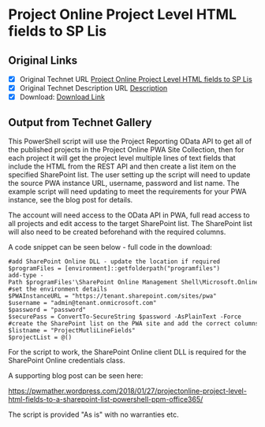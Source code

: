 # Project Online Project Level HTML fields to SP Lis

## Original Links

- [x] Original Technet URL [Project Online Project Level HTML fields to SP Lis](https://gallery.technet.microsoft.com/Online-Level-HTML-fields-5dc31a38)
- [x] Original Technet Description URL [Description](https://gallery.technet.microsoft.com/Online-Level-HTML-fields-5dc31a38/description)
- [x] Download: [Download Link](Download\ProjectMultilineFieldDatawithHTMLtoSPlist.ps1)

## Output from Technet Gallery

This PowerShell script will use the Project Reporting OData API to get all of the published projects in the Project Online PWA Site Collection, then for each project it will get the project level multiple lines of text fields that include the HTML from the  REST API and then create a list item on the specified SharePoint list. The user setting up the script will need to update the source PWA instance URL, username, password and list name. The example script will need updating to meet the requirements for your  PWA instance, see the blog post for details.

The account will need access to the OData API in PWA, full read access to all projects and edit access to the target SharePoint list. The SharePoint list will also need to be created beforehand with the required columns.

A code snippet can be seen below - full code in the download:

```
#add SharePoint Online DLL - update the location if required
$programFiles = [environment]::getfolderpath("programfiles")
add-type -Path $programFiles'\SharePoint Online Management Shell\Microsoft.Online.SharePoint.PowerShell\Microsoft.SharePoint.Client.dll'
#set the environment details
$PWAInstanceURL = "https://tenant.sharepoint.com/sites/pwa"
$username = "admin@tenant.onmicrosoft.com"
$password = "password"
$securePass = ConvertTo-SecureString $password -AsPlainText -Force
#create the SharePoint list on the PWA site and add the correct columns based on the data required
$listname = "ProjectMutliLineFields"
$projectList = @()
```

For the script to work, the SharePoint Online client DLL is required for the SharePoint Online credentials class.

A supporting blog post can be seen here:

https://pwmather.wordpress.com/2018/01/27/projectonline-project-level-html-fields-to-a-sharepoint-list-powershell-ppm-office365/

The script is provided "As is" with no warranties etc.

